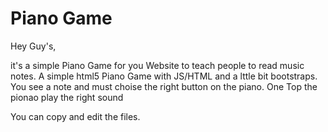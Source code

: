 # Piano Game

Hey Guy's,

it's a simple Piano Game for you Website to teach people to read music notes.
A simple html5 Piano Game with JS/HTML and a lttle bit bootstraps.  You see a note and must choise the right button on the piano. One Top the pionao play the right sound

You can copy and edit the files.



